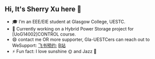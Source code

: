 ## Hi, It's Sherry Xu here 👋

<!--
**XU1hE/XU1hE** is a ✨ _special_ ✨ repository because its `README.md` (this file) appears on your GitHub profile.

Here are some ideas to get you started:

- 🔭 I’m currently working on ...
- 🌱 I’m currently learning ...
- 👯 I’m looking to collaborate on ...
- 🤔 I’m looking for help with ...
- 💬 Ask me about ...
- 📫 How to reach me: yihe8552@gmail.com
- 😄 Pronouns: ...
- ⚡ Fun fact: ...
-->

- 🎓 I’m an EEE/EIE student at Glasgow College, UESTC.
- 🔭 Currently working on a Hybrid Power Storage project for [UoG14002]CONTROL course.
- 😄 contact me OR more supporter, Gla-UESTCers can reach out to WeSupport: [飞书预约](https://uestc.feishu.cn/share/base/query/shrcnzlhVUEw2TSs9TDVHApuNHh); [B站](https://space.bilibili.com/1737510942/?spm_id_from=333.999.0.0)
- ⚡ Fun fact: I love sunshine 🌞 and Jazz 🎹
